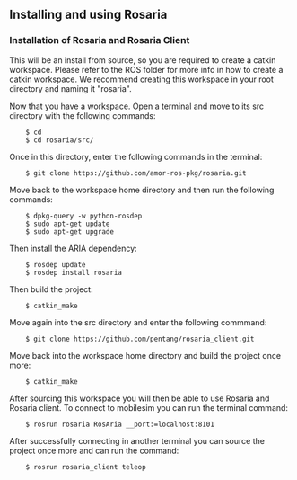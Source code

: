 ## Installing and using Rosaria

### Installation of Rosaria and Rosaria Client

This will be an install from source, so you are required to create a catkin workspace. Please refer to the ROS folder for more info in how to create a catkin workspace. We recommend creating this workspace in your root directory and naming it "rosaria".

Now that you have a workspace. Open a terminal and move to its src directory with the following commands:

		$ cd
		$ cd rosaria/src/

Once in this directory, enter the following commands in the terminal:

		$ git clone https://github.com/amor-ros-pkg/rosaria.git

Move back to the workspace home directory and then run the following commands:

		$ dpkg-query -w python-rosdep
		$ sudo apt-get update
		$ sudo apt-get upgrade

Then install the ARIA dependency:

		$ rosdep update
		$ rosdep install rosaria

Then build the project:
		
		$ catkin_make

Move again into the src directory and enter the following commmand:

		$ git clone https://github.com/pentang/rosaria_client.git

Move back into the workspace home directory and build the project once more:

		$ catkin_make

After sourcing this workspace you will then be able to use Rosaria and Rosaria client.
To connect to mobilesim you can run the terminal command:

		$ rosrun rosaria RosAria __port:=localhost:8101

After successfully connecting in another terminal you can source the project once more and can run the command:

		$ rosrun rosaria_client teleop